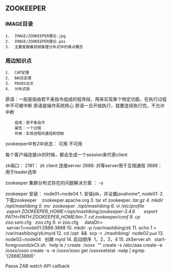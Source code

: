 ##  ZOOKEEPER

### IMAGE目录
```
1.  IMAGE/ZOOKEEPER理论.jpg
2.  IMAGE/ZOOKEEPER理论.pos
3.  主要是跟着视频推理分布式中的难点概念
```
### 周边知识点
```
1.  CAP定理
2.  BASE定理
3.  PAXOS论文
4.  分布式锁
```

原语：一般是指由若干条指令组成的程序段，用来实现某个特定功能，在执行过程中不可被中断
     原语是操作系统核心
     原语一旦开始执行，就要连续执行完，不允许中断

        组成：若干条指令 
        属性：一个过程
        作用：实现进程的通信和控制

zookeeper中有2中状态：
    可用
    不可用

每个客户端连接zk的时候，都会生成一个session来代表client


zk端口：
    2181： zk client 连接server
    2888:  对等server用于互相通信
    3888： 用于leader选举


zookeeper 集群分布式存在的问题解决方案    ： -s


zookeeper 安装：
 node01~node04
    1. 安装jdk，并设置javahome*, node01:
    2. 下载zookeeper    zookeeper.apache.org
    3. tar xf zookeeper.*.tar.gz
    4. mkdir /opt/mashibing
    5. mv  zookeeper  /opt/mashibing
    6. vi /etc/profile       export ZOOKEEPER_HOME=/opt/mashibing/zookeeper-3.4.6       export PATH=$PATH:$ZOOKEEPER_HOME/bin
    7. cd zookeeper/conf
    8. cp zoo.sem*.cfg   zoo.cfg
    9. vi zoo.cfg     dataDir=     server.1=node01:2888:3888
    10. mkdir -p /var/mashibing/zk
    11. echo 1 >  /var/mashibing/zk/myid
    12. cd /opt  &&  scp -r ./mashibing/  node02:`pwd`
    13. node02~node04   创建 myid
    14. 启动顺序  1，2，3，4
    15. zkServer.sh   start-foregroundzkCli.sh   help
        ls /
        create  /ooxx  ""
        create -s /abc/aaa
        create -e /ooxx/xxoo
        create -s -e /ooxx/xoxo
        get /ooxxnetstat -natp | egrep  '(2888|3888)' 


  Paxos
  ZAB
  watch
  API
  callback
